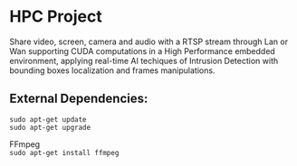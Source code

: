 # HPC Project

Share video, screen, camera and audio with a RTSP stream through Lan or Wan supporting CUDA computations in a High Performance embedded environment, applying real-time AI techiques of Intrusion Detection with bounding boxes localization and frames manipulations.

## External Dependencies:

`sudo apt-get update`  
`sudo apt-get upgrade`

FFmpeg  
`sudo apt-get install ffmpeg`
